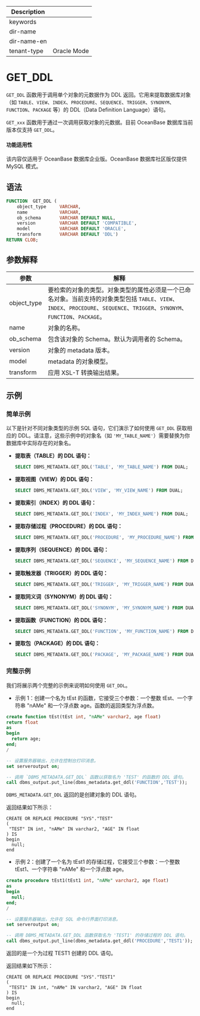 | Description   |                 |
|---------------|-----------------|
| keywords      |                 |
| dir-name      |                 |
| dir-name-en   |                 |
| tenant-type   | Oracle Mode     |

# GET_DDL

`GET_DDL` 函数用于调用单个对象的元数据作为 DDL 返回。它用来提取数据库对象（如 `TABLE`、`VIEW`、`INDEX`、`PROCEDURE`、`SEQUENCE`、`TRIGGER`、`SYNONYM`、`FUNCTION`、`PACKAGE` 等）的 DDL（Data Definition Language）语句。

`GET_xxx` 函数用于通过一次调用获取对象的元数据。目前 OceanBase 数据库当前版本仅支持 `GET_DDL`。

  <main id="notice" >
    <h4>功能适用性</h4>
    <p>该内容仅适用于 OceanBase 数据库企业版。OceanBase 数据库社区版仅提供 MySQL 模式。</p>
  </main>

## 语法

```sql
FUNCTION  GET_DDL (
    object_type     VARCHAR,
    name            VARCHAR,
    ob_schema       VARCHAR DEFAULT NULL,
    version         VARCHAR DEFAULT 'COMPATIBLE',
    model           VARCHAR DEFAULT 'ORACLE',
    transform       VARCHAR DEFAULT 'DDL')
RETURN CLOB;
```

## 参数解释

|   **参数**    |            **解释**             |
|-------------|-------------------------------|
| object_type | 要检索的对象的类型。对象类型的属性必须是一个已命名对象。当前支持的对象类型包括 `TABLE`、`VIEW`、`INDEX`、`PROCEDURE`、`SEQUENCE`、`TRIGGER`、`SYNONYM`、`FUNCTION`、`PACKAGE`。|
| name        | 对象的名称。                        |
| ob_schema   | 包含该对象的 Schema。默认为调用者的 Schema。 |
| version     | 对象的 metadata 版本。              |
| model       | metadata 的对象模型。               |
| transform   | 应用 XSL-T 转换输出结果。              |

##

## 示例

### 简单示例

以下是针对不同对象类型的示例 SQL 语句，它们演示了如何使用 `GET_DDL` 获取相应的 DDL。请注意，这些示例中的对象名（如 `'MY_TABLE_NAME'`）需要替换为你数据库中实际存在的对象名。

- **提取表（TABLE）的 DDL 语句：**

   ```sql
   SELECT DBMS_METADATA.GET_DDL('TABLE', 'MY_TABLE_NAME') FROM DUAL;
   ```

- **提取视图（VIEW）的 DDL 语句：**

   ```sql
   SELECT DBMS_METADATA.GET_DDL('VIEW', 'MY_VIEW_NAME') FROM DUAL;
   ```

- **提取索引（INDEX）的 DDL 语句：**

   ```sql
   SELECT DBMS_METADATA.GET_DDL('INDEX', 'MY_INDEX_NAME') FROM DUAL;
   ```

- **提取存储过程（PROCEDURE）的 DDL 语句：**

   ```sql
   SELECT DBMS_METADATA.GET_DDL('PROCEDURE', 'MY_PROCEDURE_NAME') FROM DUAL;
   ```

- **提取序列（SEQUENCE）的 DDL 语句：**

   ```sql
   SELECT DBMS_METADATA.GET_DDL('SEQUENCE', 'MY_SEQUENCE_NAME') FROM DUAL;
   ```

- **提取触发器（TRIGGER）的 DDL 语句：**

   ```sql
   SELECT DBMS_METADATA.GET_DDL('TRIGGER', 'MY_TRIGGER_NAME') FROM DUAL;
   ```

- **提取同义词（SYNONYM）的 DDL 语句：**

   ```sql
   SELECT DBMS_METADATA.GET_DDL('SYNONYM', 'MY_SYNONYM_NAME') FROM DUAL;
   ```

- **提取函数（FUNCTION）的 DDL 语句：**

   ```sql
   SELECT DBMS_METADATA.GET_DDL('FUNCTION', 'MY_FUNCTION_NAME') FROM DUAL;
   ```

- **提取包（PACKAGE）的 DDL 语句：**

   ```sql
   SELECT DBMS_METADATA.GET_DDL('PACKAGE', 'MY_PACKAGE_NAME') FROM DUAL;
   ```

### 完整示例

我们将展示两个完整的示例来说明如何使用 `GET_DDL`。

- 示例 1：创建一个名为 tEst 的函数，它接受三个参数：一个整数 tEst、一个字符串 "nAMe" 和一个浮点数 age。函数的返回类型为浮点数。

```sql
create function tEst(tEst int, "nAMe" varchar2, age float)
return float
as
begin
  return age;
end;
/

-- 设置服务器输出，允许在控制台打印消息。
set serveroutput on;

-- 调用 `DBMS_METADATA.GET_DDL` 函数以获取名为 'TEST' 的函数的 DDL 语句。
call dbms_output.put_line(dbms_metadata.get_ddl('FUNCTION','TEST'));
```

`DBMS_METADATA.GET_DDL` 返回的是创建对象的 DDL 语句。

返回结果如下所示：

```shell
CREATE OR REPLACE PROCEDURE "SYS"."TEST"
(
 "TEST" IN int, "nAMe" IN varchar2, "AGE" IN float
) IS
begin
  null;
end
```

- 示例 2：创建了一个名为 tEst1 的存储过程，它接受三个参数：一个整数 tEst1、一个字符串 "nAMe" 和一个浮点数 age。

```sql
create procedure tEst1(tEst1 int, "nAMe" varchar2, age float)
as
begin
  null;
end;
/

-- 设置服务器输出，允许在 SQL 命令行界面打印消息。
set serveroutput on;

-- 调用 DBMS_METADATA.GET_DDL 函数获取名为 'TEST1' 的存储过程的 DDL 语句。
call dbms_output.put_line(dbms_metadata.get_ddl('PROCEDURE','TEST1'));
```

返回的是一个为过程 TEST1 创建的 DDL 语句。

返回结果如下所示：

```shell
CREATE OR REPLACE PROCEDURE "SYS"."TEST1"
(
 "TEST1" IN int, "nAMe" IN varchar2, "AGE" IN float
) IS
begin
  null;
end
```
